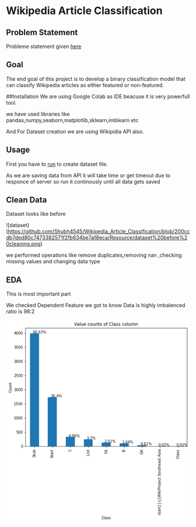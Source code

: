 # Wikipedia Article Classification

## Problem Statement
Probleme statement given [here](https://github.com/Shubh4545/Wikipedia_Article_Classification/blob/3dd2706404ac7bf2ddc5fa1ac579bba2ce627baa/Wikipedia_Article_Classification.ipynb) 

## Goal 
The end goal of this project is to develop a binary classification model that can classify Wikipedia articles as either featured or non-featured. 

##Installation
We are using Google Colab as IDE beacuse it is very powerfull tool.

we have used libraries like pandas,numpy,seaborn,matplotlib,sklearn,imblearn etc

And For Dataset creation we are using Wikipidia API also.

## Usage
First you have to [run](https://github.com/Shubh4545/Wikipedia_Article_Classification/blob/3dd2706404ac7bf2ddc5fa1ac579bba2ce627baa/WIkipedia_dataset_Create.ipynb) to create dataset file.

As we are saving data from API it will take time or get timeout due to responce of server so run it continously until all data gets saved

## Clean Data
Dataset looks like before

![dataset}(https://github.com/Shubh4545/Wikipedia_Article_Classification/blob/200ccdb7ded80c7473382571f2fb634be7a18eca/Resource/dataset%20before%20cleaning.png)

we performed  operations like remove duplicates,removing nan ,checking missing values and changing data type

## EDA
This is most important part

We checked Dependent Feature we got to know Data is highly imbalenced ratio is 98:2

![dependent](https://github.com/Shubh4545/Wikipedia_Article_Classification/blob/a25696176ca83b41cee5b63c480b0a2bbb2a682d/Resource/y.png)



